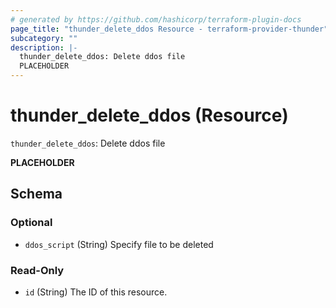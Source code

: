 ```yaml
---
# generated by https://github.com/hashicorp/terraform-plugin-docs
page_title: "thunder_delete_ddos Resource - terraform-provider-thunder"
subcategory: ""
description: |-
  thunder_delete_ddos: Delete ddos file
  PLACEHOLDER
---
```


# thunder_delete_ddos (Resource)

`thunder_delete_ddos`: Delete ddos file

__PLACEHOLDER__



<!-- schema generated by tfplugindocs -->
## Schema

### Optional

- `ddos_script` (String) Specify file to be deleted

### Read-Only

- `id` (String) The ID of this resource.


